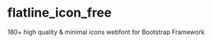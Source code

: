 flatline_icon_free
==================

180+ high quality &amp; minimal icons webfont for Bootstrap Framework
